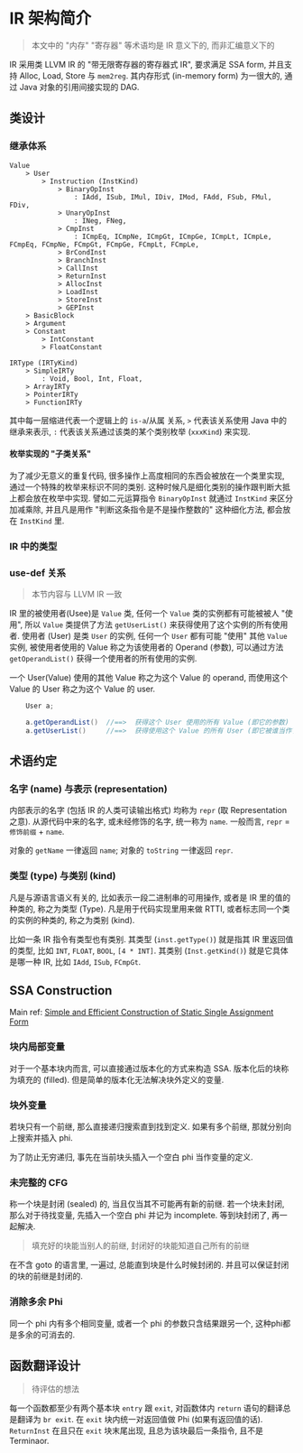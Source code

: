 # IR 架构简介

> 本文中的 "内存" "寄存器" 等术语均是 IR 意义下的, 而非汇编意义下的

IR 采用类 LLVM IR 的 "带无限寄存器的寄存器式 IR", 要求满足 SSA form, 并且支持 Alloc, Load, Store 与 `mem2reg`. 其内存形式 (in-memory form) 为一很大的, 通过 Java 对象的引用间接实现的 DAG.

## 类设计

### 继承体系

```
Value
    > User
        > Instruction (InstKind)
            > BinaryOpInst
                : IAdd, ISub, IMul, IDiv, IMod, FAdd, FSub, FMul, FDiv, 
            > UnaryOpInst
                : INeg, FNeg,
            > CmpInst
                : ICmpEq, ICmpNe, ICmpGt, ICmpGe, ICmpLt, ICmpLe, FCmpEq, FCmpNe, FCmpGt, FCmpGe, FCmpLt, FCmpLe,
            > BrCondInst
            > BranchInst
            > CallInst
            > ReturnInst
            > AllocInst
            > LoadInst
            > StoreInst
            > GEPInst
    > BasicBlock
    > Argument
    > Constant
        > IntConstant
        > FloatConstant

IRType (IRTyKind)
    > SimpleIRTy
        : Void, Bool, Int, Float, 
    > ArrayIRTy
    > PointerIRTy
    > FunctionIRTy
```

其中每一层缩进代表一个逻辑上的 `is-a`/从属 关系, `>` 代表该关系使用 Java 中的继承来表示, `:` 代表该关系通过该类的某个类别枚举 (`xxxKind`) 来实现. 

#### 枚举实现的 "子类关系"

为了减少无意义的重复代码, 很多操作上高度相同的东西会被放在一个类里实现, 通过一个特殊的枚举来标识不同的类别. 这种时候凡是细化类别的操作跟判断大抵上都会放在枚举中实现. 譬如二元运算指令 `BinaryOpInst` 就通过 `InstKind` 来区分加减乘除, 并且凡是用作 "判断这条指令是不是操作整数的" 这种细化方法, 都会放在 `InstKind` 里.

### IR 中的类型

### use-def 关系

> 本节内容与 LLVM IR 一致

IR 里的被使用者(Usee)是 `Value` 类, 任何一个 `Value` 类的实例都有可能被被人 "使用", 所以 `Value` 类提供了方法 `getUserList()` 来获得使用了这个实例的所有使用者. 使用者 (User) 是类 `User` 的实例, 任何一个 `User` 都有可能 "使用" 其他 `Value` 实例, 被使用者使用的 Value 称之为该使用者的 Operand (参数), 可以通过方法 `getOperandList()` 获得一个使用者的所有使用的实例.

一个 User(Value) 使用的其他 Value 称之为这个 Value 的 operand, 而使用这个 Value 的 User 称之为这个 Value 的 user.

```java
    User a;

    a.getOperandList()  //==>  获得这个 User 使用的所有 Value (即它的参数)
    a.getUserList()     //==>  获得使用这个 Value 的所有 User (即它被谁当作了参数)
```


## 术语约定

### 名字 (name) 与表示 (representation)

内部表示的名字 (包括 IR 的人类可读输出格式) 均称为 `repr` (取 Representation 之意). 从源代码中来的名字, 或未经修饰的名字, 统一称为 `name`. 一般而言, `repr` = `修饰前缀` + `name`.

对象的 `getName` 一律返回 `name`; 对象的 `toString` 一律返回 `repr`.

### 类型 (type) 与类别 (kind)

凡是与源语言语义有关的, 比如表示一段二进制串的可用操作, 或者是 IR 里的值的种类的, 称之为类型 (Type). 凡是用于代码实现里用来做 RTTI, 或者标志同一个类的实例的种类的, 称之为类别 (kind). 

比如一条 IR 指令有类型也有类别. 其类型 (`inst.getType()`) 就是指其 IR 里返回值的类型, 比如 `INT`, `FLOAT`, `BOOL`, `[4 * INT]`. 其类别 (`Inst.getKind()`) 就是它具体是哪一种 IR, 比如 `IAdd`, `ISub`, `FCmpGt`.

## SSA Construction

Main ref: [Simple and Efficient Construction of Static Single Assignment Form](https://pp.info.uni-karlsruhe.de/uploads/publikationen/braun13cc.pdf)

### 块内局部变量

对于一个基本块内而言, 可以直接通过版本化的方式来构造 SSA. 版本化后的块称为填充的 (filled). 但是简单的版本化无法解决块外定义的变量.

### 块外变量

若块只有一个前继, 那么直接递归搜索直到找到定义. 如果有多个前继, 那就分别向上搜索并插入 phi.

为了防止无穷递归, 事先在当前块头插入一个空白 phi 当作变量的定义.

### 未完整的 CFG

称一个块是封闭 (sealed) 的, 当且仅当其不可能再有新的前继. 若一个块未封闭, 那么对于待找变量, 先插入一个空白 phi 并记为 incomplete. 等到块封闭了, 再一起解决.

> 填充好的块能当别人的前继, 封闭好的块能知道自己所有的前继

在不含 goto 的语言里, 一遍过, 总能直到块是什么时候封闭的. 并且可以保证封闭的块的前继是封闭的.

### 消除多余 Phi

同一个 phi 内有多个相同变量, 或者一个 phi 的参数只含结果跟另一个, 这种phi都是多余的可消去的.

## 函数翻译设计

> 待评估的想法

每一个函数都至少有两个基本块 `entry` 跟 `exit`, 对函数体内 `return` 语句的翻译总是翻译为 `br exit`. 在 `exit` 块内统一对返回值做 Phi (如果有返回值的话). `ReturnInst` 在且只在 `exit` 块末尾出现, 且总为该块最后一条指令, 且不是 Terminaor.
